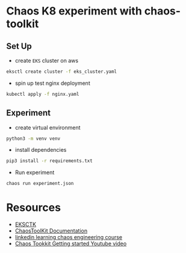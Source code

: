 # Chaos K8 experiment with chaos-toolkit
## Set Up
* create `EKS` cluster on aws
```bash
eksctl create cluster -f eks_cluster.yaml
```
* spin up test nginx deployment
```bash
kubectl apply -f nginx.yaml
```
## Experiment
* create virtual environment
```bash
python3 -m venv venv
```
* install dependencies
```bash
pip3 install -r requirements.txt
```
* Run experiment
```bash
chaos run experiment.json
```

# Resources
* [EKSCTK](https://eksctl.io)
* [ChaosToolKit Documentation](https://chaostoolkit.org/reference/usage/cli/)
* [linkedin learning chaos engineering course](https://www.linkedin.com/learning/devops-foundations-chaos-engineering/organized-chaos?autoplay=true&u=2146476)
* [Chaos Tookkit Getting started Youtube video](https://www.youtube.com/watch?v=XZ_1ZqyOCdE&t=946s)
